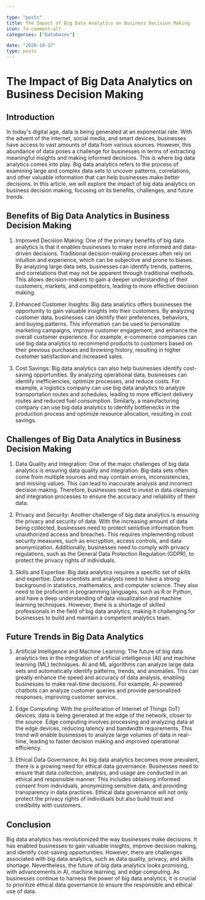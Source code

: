 ```yaml
---

type: "posts"
title: The Impact of Big Data Analytics on Business Decision Making
icon: fa-comment-alt
categories: ["Databases"]

date: "2020-10-17"
type: posts
---
```





# The Impact of Big Data Analytics on Business Decision Making

## Introduction

In today's digital age, data is being generated at an exponential rate. With the advent of the internet, social media, and smart devices, businesses have access to vast amounts of data from various sources. However, this abundance of data poses a challenge for businesses in terms of extracting meaningful insights and making informed decisions. This is where big data analytics comes into play. Big data analytics refers to the process of examining large and complex data sets to uncover patterns, correlations, and other valuable information that can help businesses make better decisions. In this article, we will explore the impact of big data analytics on business decision making, focusing on its benefits, challenges, and future trends.

## Benefits of Big Data Analytics in Business Decision Making

1. Improved Decision Making: One of the primary benefits of big data analytics is that it enables businesses to make more informed and data-driven decisions. Traditional decision-making processes often rely on intuition and experience, which can be subjective and prone to biases. By analyzing large data sets, businesses can identify trends, patterns, and correlations that may not be apparent through traditional methods. This allows decision-makers to gain a deeper understanding of their customers, markets, and competitors, leading to more effective decision making.

2. Enhanced Customer Insights: Big data analytics offers businesses the opportunity to gain valuable insights into their customers. By analyzing customer data, businesses can identify their preferences, behaviors, and buying patterns. This information can be used to personalize marketing campaigns, improve customer engagement, and enhance the overall customer experience. For example, e-commerce companies can use big data analytics to recommend products to customers based on their previous purchases and browsing history, resulting in higher customer satisfaction and increased sales.

3. Cost Savings: Big data analytics can also help businesses identify cost-saving opportunities. By analyzing operational data, businesses can identify inefficiencies, optimize processes, and reduce costs. For example, a logistics company can use big data analytics to analyze transportation routes and schedules, leading to more efficient delivery routes and reduced fuel consumption. Similarly, a manufacturing company can use big data analytics to identify bottlenecks in the production process and optimize resource allocation, resulting in cost savings.

## Challenges of Big Data Analytics in Business Decision Making

1. Data Quality and Integration: One of the major challenges of big data analytics is ensuring data quality and integration. Big data sets often come from multiple sources and may contain errors, inconsistencies, and missing values. This can lead to inaccurate analysis and incorrect decision making. Therefore, businesses need to invest in data cleansing and integration processes to ensure the accuracy and reliability of their data.

2. Privacy and Security: Another challenge of big data analytics is ensuring the privacy and security of data. With the increasing amount of data being collected, businesses need to protect sensitive information from unauthorized access and breaches. This requires implementing robust security measures, such as encryption, access controls, and data anonymization. Additionally, businesses need to comply with privacy regulations, such as the General Data Protection Regulation (GDPR), to protect the privacy rights of individuals.

3. Skills and Expertise: Big data analytics requires a specific set of skills and expertise. Data scientists and analysts need to have a strong background in statistics, mathematics, and computer science. They also need to be proficient in programming languages, such as R or Python, and have a deep understanding of data visualization and machine learning techniques. However, there is a shortage of skilled professionals in the field of big data analytics, making it challenging for businesses to build and maintain a competent analytics team.

## Future Trends in Big Data Analytics

1. Artificial Intelligence and Machine Learning: The future of big data analytics lies in the integration of artificial intelligence (AI) and machine learning (ML) techniques. AI and ML algorithms can analyze large data sets and automatically identify patterns, trends, and anomalies. This can greatly enhance the speed and accuracy of data analysis, enabling businesses to make real-time decisions. For example, AI-powered chatbots can analyze customer queries and provide personalized responses, improving customer service.

2. Edge Computing: With the proliferation of Internet of Things (IoT) devices, data is being generated at the edge of the network, closer to the source. Edge computing involves processing and analyzing data at the edge devices, reducing latency and bandwidth requirements. This trend will enable businesses to analyze large volumes of data in real-time, leading to faster decision making and improved operational efficiency.

3. Ethical Data Governance: As big data analytics becomes more prevalent, there is a growing need for ethical data governance. Businesses need to ensure that data collection, analysis, and usage are conducted in an ethical and responsible manner. This includes obtaining informed consent from individuals, anonymizing sensitive data, and providing transparency in data practices. Ethical data governance will not only protect the privacy rights of individuals but also build trust and credibility with customers.

## Conclusion

Big data analytics has revolutionized the way businesses make decisions. It has enabled businesses to gain valuable insights, improve decision making, and identify cost-saving opportunities. However, there are challenges associated with big data analytics, such as data quality, privacy, and skills shortage. Nevertheless, the future of big data analytics looks promising, with advancements in AI, machine learning, and edge computing. As businesses continue to harness the power of big data analytics, it is crucial to prioritize ethical data governance to ensure the responsible and ethical use of data.